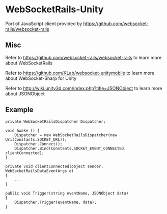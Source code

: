 # WebSocketRails-Unity

Port of JavaScript client provided by https://github.com/websocket-rails/websocket-rails

## Misc

Refer to https://github.com/websocket-rails/websocket-rails to learn more about WebSocketRails

Refer to https://github.com/KLab/websocket-unitymobile to learn more about WebSocket-Sharp for Unity

Refer to http://wiki.unity3d.com/index.php?title=JSONObject to learn more about JSONObject

## Example

```
private WebSocketRailsDispatcher Dispatcher;

void Awake () {
	Dispatcher = new WebSocketRailsDispatcher(new Uri(Constants.SOCKET_URL));
	Dispatcher.Connect();
	Dispatcher.Bind(Constants.SOCKET_EVENT_CONNECTED, clientConnected);
}

private void clientConnected(object sender, WebSocketRailsDataEventArgs e)
{
	...
}

public void Trigger(string eventName, JSONObject data)
{
    Dispatcher.Trigger(eventName, data);
}

```